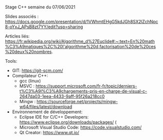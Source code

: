 Stage C++ semaine du 07/06/2021

Slides associés :
https://docs.google.com/presentation/d/1VWhmtEHgG5kdJGh8SX2lZchNpc8-oYxJ_APsB8zt7YY/edit?usp=sharing

Articles liés:
https://fr.wikipedia.org/wiki/Algorithme_d%27Euclide#:~:text=En%20math%C3%A9matiques%2C%20l'algorithme%20d,factorisation%20de%20ces%20deux%20nombres.

Tools:

- GIT: https://git-scm.com/
- Compilateur C++: 
	- gcc (linux)
	- MSVC : https://support.microsoft.com/fr-fr/topic/derniers-t%C3%A9l%C3%A9chargements-pris-en-charge-de-visual-c-2647da03-1eea-4433-9aff-95f26a218cc0
	- Mingw : https://sourceforge.net/projects/mingw-w64/files/latest/download
- Environnement de développement:
	- Eclipse IDE for C/C++ Developers: https://www.eclipse.org/downloads/packages/ (
	- Microsoft Visual Studio Code: https://code.visualstudio.com/
	- Qt Creator: https://www.qt.io/
